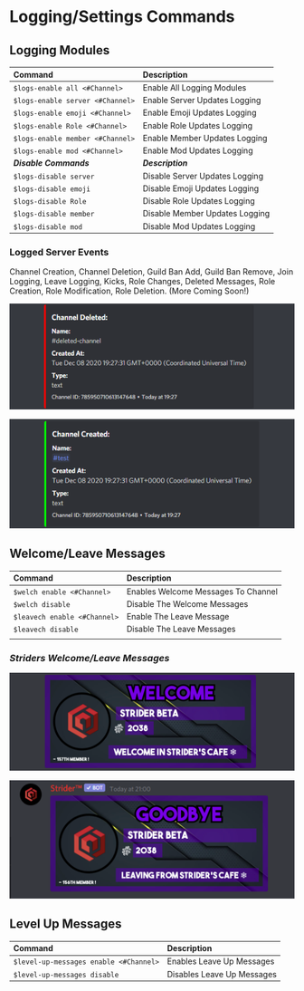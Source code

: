 # Logging/Settings Commands

## Logging Modules

| Command | Description |
| :--- | :--- |
| `$logs-enable all <#Channel>` | Enable All Logging Modules |
| `$logs-enable server <#Channel>` | Enable Server Updates Logging |
| `$logs-enable emoji <#Channel>` | Enable Emoji Updates Logging |
| `$logs-enable Role <#Channel>` | Enable Role Updates Logging |
| `$logs-enable member <#Channel>` | Enable Member Updates Logging |
| `$logs-enable mod <#Channel>` | Enable Mod Updates Logging |
| _**Disable Commands**_ | _**Description**_ |
| `$logs-disable server` | Disable Server Updates Logging |
| `$logs-disable emoji` | Disable Emoji Updates Logging |
| `$logs-disable Role` | Disable Role Updates Logging |
| `$logs-disable member` | Disable Member Updates Logging |
| `$logs-disable mod` | Disable Mod Updates Logging |

### Logged Server Events

Channel Creation, Channel Deletion, Guild Ban Add, Guild Ban Remove, Join Logging, Leave Logging, Kicks, Role Changes, Deleted Messages, Role Creation, Role Modification, Role Deletion. \(More Coming Soon!\)

![Channel Deleted](../.gitbook/assets/b4ff90c7d2fbc429fadd2b3a048e375c.png)

![Channel Created](../.gitbook/assets/7ec51473c2d5e3cdcefad96a79205860.png)

## Welcome/Leave Messages

| Command | Description |
| :--- | :--- |
| `$welch enable <#Channel>` | Enables Welcome Messages To Channel |
| `$welch disable` | Disable The Welcome Messages |
| `$leavech enable <#Channel>` | Enable The Leave Message |
| `$leavech disable` | Disable The Leave Messages |
|  |  |

### _Striders Welcome/Leave Messages_

![Strider&apos;s Welcome Card](../.gitbook/assets/965cae45e8ae45b5a6c023c406d26f55.png)

![Strider&apos;s Goodbye Card](../.gitbook/assets/56403c7512f86d37e18b840410e8608a.png)

## Level Up Messages <a id="welcome-leave-messages"></a>

| Command | Description |
| :--- | :--- |
| `$level-up-messages enable <#Channel>` | Enables Leave Up Messages |
| `$level-up-messages disable` | Disables Leave Up Messages |

